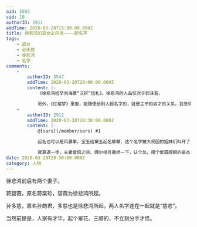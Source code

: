 ```yaml
---
aid: 3593
cid: 10
authorID: 2911
addTime: 2020-03-20T15:00:00.000Z
title: 徐悲鸿的追女必杀技————起名字
tags:
    - 追女
    - 必杀技
    - 徐悲鸿
    - 名字
comments:
    -
        authorID: 3547
        addTime: 2020-03-20T20:00:00.000Z
        content: |-
            《徐悲鸿检举刘海粟“汉奸”信札》。徐悲鸿的人品仅次于郭沫若。

            另外，《红楼梦》里面，能随便给别人起名字的，就是主子和奴才的关系。我觉得怎么好记，你就得叫什么名字。
    -
        authorID: 2911
        addTime: 2020-03-20T20:30:00.000Z
        content: |-
            @[sars](/member/sars) #1

            起名也可以是风雅事。宝玉给黛玉起名颦颦，这个名字被大观园的姐妹们叫开了，宝钗也称呼黛玉为颦儿。

            就算退一步，夫妻爱侣之间，偶尔相互撒娇一下，认个怂，摆个低眉顺眼的姿态，也是人家的情趣，说不上什么阶级或女权问题。
date: 2020-03-20T20:30:00.000Z
category: 人物
---
```


徐悲鸿前后有两个妻子。

蒋碧薇，原名蒋棠珍，碧薇为徐悲鸿所起。

孙多慈，原名孙韵君，多慈也是徐悲鸿所起。两人名字连在一起就是“慈悲”。

当然前提是，人家有才华，起个翠花、三顺的，不立刻分手才怪。
